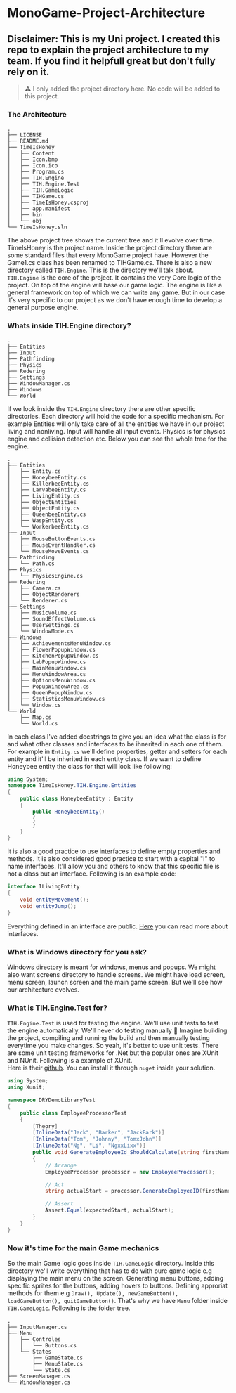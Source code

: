 # MonoGame-Project-Architecture

## Disclaimer: This is my Uni project. I created this repo to explain the project architecture to my team. If you find it helpfull great but don't fully rely on it.

> &#9888; I only added the project directory here. No code will be added to this project.

### The Architecture
```
.
├── LICENSE
├── README.md
├── TimeIsHoney
│   ├── Content
│   ├── Icon.bmp
│   ├── Icon.ico
│   ├── Program.cs
│   ├── TIH.Engine
│   ├── TIH.Engine.Test
│   ├── TIH.GameLogic
│   ├── TIHGame.cs
│   ├── TimeIsHoney.csproj
│   ├── app.manifest
│   ├── bin
│   └── obj
└── TimeIsHoney.sln
```
The above project tree shows the current tree and it'll evolve over time. TimeIsHoney is the project name. Inside the project directory there are some standard files that every MonoGame project have. However the Game1.cs class has been renamed to TIHGame.cs. There is also a new directory called `TIH.Engine`. This is the directory we'll talk about.<br />
`TIH.Engine` is the core of the project. It contains the very Core logic of the project. On top of the engine will base our game logic. The engine is like a general framework on top of which we can write any game. But in our case it's very specific to our project as we don't have enough time to develop a general purpose engine.

### Whats inside TIH.Engine directory?
```
.
├── Entities
├── Input
├── Pathfinding
├── Physics
├── Redering
├── Settings
├── WindowManager.cs
├── Windows
└── World
```
If we look inside the `TIH.Engine` directory there are other specific directories. Each directory will hold the code for a specific mechanism. For example Entities will only take care of all the entities we have in our project living and nonliving. Input will handle all input events. Physics is for physics engine and collision detection etc. Below you can see the whole tree for the engine.
```
.
├── Entities
│   ├── Entity.cs
│   ├── HoneybeeEntity.cs
│   ├── KillerbeeEntity.cs
│   ├── LarvabeeEntity.cs
│   ├── LivingEntity.cs
│   ├── ObjectEntities
│   ├── ObjectEntity.cs
│   ├── QueenbeeEntity.cs
│   ├── WaspEntity.cs
│   └── WorkerbeeEntity.cs
├── Input
│   ├── MouseButtonEvents.cs
│   ├── MouseEventHandler.cs
│   └── MouseMoveEvents.cs
├── Pathfinding
│   └── Path.cs
├── Physics
│   └── PhysicsEngine.cs
├── Redering
│   ├── Camera.cs
│   ├── ObjectRenderers
│   └── Renderer.cs
├── Settings
│   ├── MusicVolume.cs
│   ├── SoundEffectVolume.cs
│   ├── UserSettings.cs
│   └── WindowMode.cs
├── Windows
│   ├── AchievementsMenuWindow.cs
│   ├── FlowerPopupWindow.cs
│   ├── KitchenPopupWindow.cs
│   ├── LabPopupWindow.cs
│   ├── MainMenuWindow.cs
│   ├── MenuWindowArea.cs
│   ├── OptionsMenuWindow.cs
│   ├── PopupWindowArea.cs
│   ├── QueenPopupWindow.cs
│   ├── StatisticsMenuWindow.cs
│   └── Window.cs
└── World
    ├── Map.cs
    └── World.cs
```
In each class I've added docstrings to give you an idea what the class is for and what other classes and interfaces to be ihnerited in each one of them. For example in `Entity.cs` we'll define properties, getter and setters for each entity and it'll be inherited in each entity class. If we want to define Honeybee entity the class for that will look like following:
```csharp
using System;
namespace TimeIsHoney.TIH.Engine.Entities
{
    public class HoneybeeEntity : Entity
    {
        public HoneybeeEntity()
        {
        }
    }
}
```
It is also a good practice to use interfaces to define empty properties and methods. It is also considered good practice to start with a capital "I" to name interfaces. It'll allow you and others to know that this specific file is not a class but an interface. Following is an example code:
```csharp
interface ILivingEntity
{
    void entityMovement();
    void entityJump();
}
```
Everything defined in an interface are public. [Here](https://www.w3schools.com/cs/cs_interface.asp) you can read more about interfaces.<br/>
### What is Windows directory for you ask?
Windows directory is meant for windows, menus and popups. We might also want screens directory to handle screens. We might have load screen, menu screen, launch screen and the main game screen. But we'll see how our architecture evolves.

### What is TIH.Engine.Test for?
`TIH.Engine.Test` is used for testing the engine. We'll use unit tests to test the engine automatically. We'll never do testing manually &#128556; Imagine building the project, compiling and running the build and then manually testing everytime you make changes. So yeah, it's better to use unit tests. There are some unit testing frameworks for .Net but the popular ones are XUnit and NUnit. Following is a example of XUnit.<br/>
Here is their [github](https://github.com/xunit/xunit). You can install it through `nuget` inside your solution.
```csharp
using System;
using Xunit;

namespace DRYDemoLibraryTest
{
    public class EmployeeProcessorTest
    {
        [Theory]
        [InlineData("Jack", "Barker", "JackBark")]
        [InlineData("Tom", "Johnny", "TomxJohn")]
        [InlineData("Ng", "Li", "NgxxLixx")]
        public void GenerateEmployeeId_ShouldCalculate(string firstName, string lastName, string expectedStart)
        {
            // Arrange
            EmployeeProcessor processor = new EmployeeProcessor();

            // Act
            string actualStart = processor.GenerateEmployeeID(firstName, lastName).Substring(0, expectedStart.Length);

            // Assert
            Assert.Equal(expectedStart, actualStart);
        }
    }
}
```

### Now it's time for the main Game mechanics
So the main Game logic goes inside `TIH.GameLogic` directory. Inside this directory we'll write everything that has to do with pure game logic e.g displaying the main menu on the screen. Generating menu buttons, adding specific sprites for the buttons, adding hovers to buttons. Defining approriat methods for them e.g `Draw(), Update(), newGameButton(), loadGameButton(), quitGameButton()`. That's why we have `Menu` folder inside `TIH.GameLogic`. Following is the folder tree.
```
.
├── InputManager.cs
├── Menu
│   ├── Controles
│   │   └── Buttons.cs
│   └── States
│       ├── GameState.cs
│       ├── MenuState.cs
│       └── State.cs
├── ScreenManager.cs
└── WindowManager.cs
```
